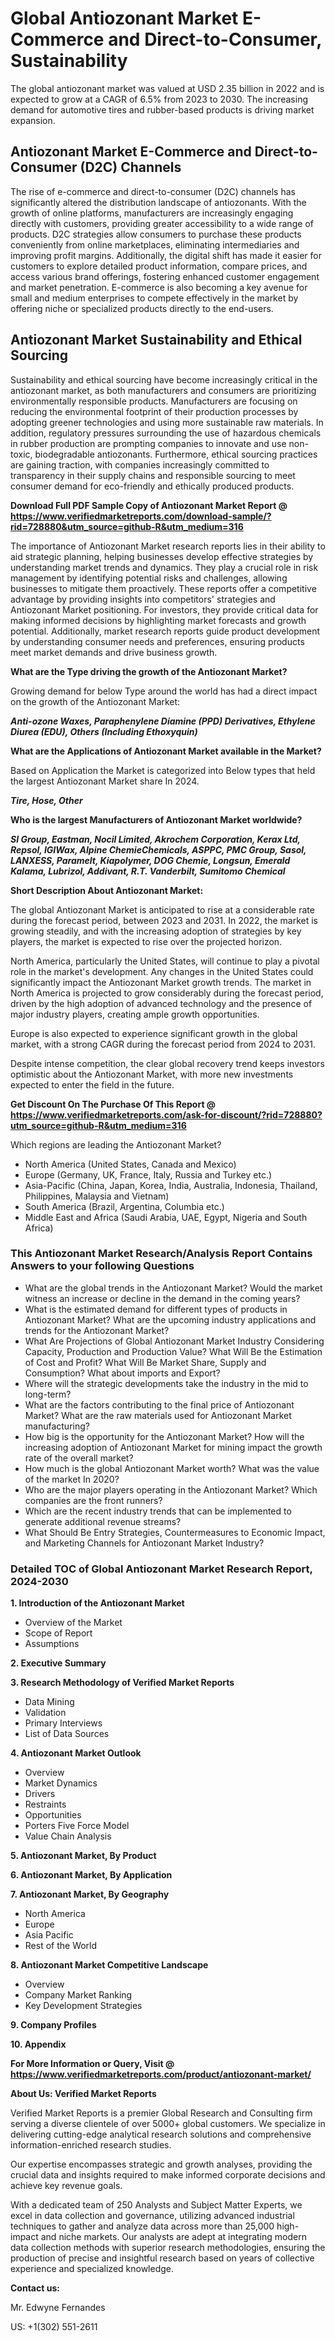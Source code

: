 <h1>Global Antiozonant Market E-Commerce and Direct-to-Consumer, Sustainability</h1><p class=""><p>The global antiozonant market was valued at USD 2.35 billion in 2022 and is expected to grow at a CAGR of 6.5% from 2023 to 2030. The increasing demand for automotive tires and rubber-based products is driving market expansion.</p><h2>Antiozonant Market E-Commerce and Direct-to-Consumer (D2C) Channels</h2><p>The rise of e-commerce and direct-to-consumer (D2C) channels has significantly altered the distribution landscape of antiozonants. With the growth of online platforms, manufacturers are increasingly engaging directly with customers, providing greater accessibility to a wide range of products. D2C strategies allow consumers to purchase these products conveniently from online marketplaces, eliminating intermediaries and improving profit margins. Additionally, the digital shift has made it easier for customers to explore detailed product information, compare prices, and access various brand offerings, fostering enhanced customer engagement and market penetration. E-commerce is also becoming a key avenue for small and medium enterprises to compete effectively in the market by offering niche or specialized products directly to the end-users.</p><h2>Antiozonant Market Sustainability and Ethical Sourcing</h2><p>Sustainability and ethical sourcing have become increasingly critical in the antiozonant market, as both manufacturers and consumers are prioritizing environmentally responsible products. Manufacturers are focusing on reducing the environmental footprint of their production processes by adopting greener technologies and using more sustainable raw materials. In addition, regulatory pressures surrounding the use of hazardous chemicals in rubber production are prompting companies to innovate and use non-toxic, biodegradable antiozonants. Furthermore, ethical sourcing practices are gaining traction, with companies increasingly committed to transparency in their supply chains and responsible sourcing to meet consumer demand for eco-friendly and ethically produced products.</p></p><p class=""><strong>Download Full PDF Sample Copy of Antiozonant Market Report @ <a href="https://www.verifiedmarketreports.com/download-sample/?rid=728880&utm_source=github-R&utm_medium=316" target="_blank">https://www.verifiedmarketreports.com/download-sample/?rid=728880&utm_source=github-R&utm_medium=316</a></strong></p><p>The importance of&nbsp;Antiozonant Market research reports lies in their ability to aid strategic planning, helping businesses develop effective strategies by understanding market trends and dynamics. They play a crucial role in risk management by identifying potential risks and challenges, allowing businesses to mitigate them proactively. These reports offer a competitive advantage by providing insights into competitors' strategies and Antiozonant Market positioning. For investors, they provide critical data for making informed decisions by highlighting market forecasts and growth potential. Additionally, market research reports guide product development by understanding consumer needs and preferences, ensuring products meet market demands and drive business growth.</p><p><strong>What are the&nbsp;Type driving the growth of the Antiozonant Market?</strong></p><p id="" class="">Growing demand for below Type around the world has had a direct impact on the growth of the Antiozonant Market:</p><p class=""><em><strong>Anti-ozone Waxes, Paraphenylene Diamine (PPD) Derivatives, Ethylene Diurea (EDU), Others (Including Ethoxyquin)</strong></em></p><p class=""><strong>What are the&nbsp;Applications&nbsp;of Antiozonant Market available in the Market?</strong></p><p id="" class="">Based on Application the Market is categorized into Below types that held the largest Antiozonant Market share In 2024.</p><p class=""><em><strong>Tire, Hose, Other</strong></em></p><p class=""><strong>Who is the largest Manufacturers of Antiozonant Market worldwide?</strong></p><p><em><strong>SI Group, Eastman, Nocil Limited, Akrochem Corporation, Kerax Ltd, Repsol, IGIWax, Alpine ChemieChemicals, ASPPC, PMC Group, Sasol, LANXESS, Paramelt, Kiapolymer, DOG Chemie, Longsun, Emerald Kalama, Lubrizol, Addivant, R.T. Vanderbilt, Sumitomo Chemical</strong></em></p><p id="" class=""><strong>Short Description About Antiozonant Market:</strong></p><p>The global Antiozonant Market is anticipated to rise at a considerable rate during the forecast period, between 2023 and 2031. In 2022, the market is growing steadily, and with the increasing adoption of strategies by key players, the market is expected to rise over the projected horizon.</p><p>North America, particularly the United States, will continue to play a pivotal role in the market's development. Any changes in the United States could significantly impact the Antiozonant Market growth trends. The market in North America is projected to grow considerably during the forecast period, driven by the high adoption of advanced technology and the presence of major industry players, creating ample growth opportunities.</p><p>Europe is also expected to experience significant growth in the global market, with a strong CAGR during the forecast period from 2024 to 2031.</p><p>Despite intense competition, the clear global recovery trend keeps investors optimistic about the Antiozonant Market, with more new investments expected to enter the field in the future.</p><p id="" class=""><strong>Get Discount On The Purchase Of This Report @ <a href="https://www.verifiedmarketreports.com/ask-for-discount/?rid=728880?utm_source=github-R&utm_medium=316" target="_blank">https://www.verifiedmarketreports.com/ask-for-discount/?rid=728880?utm_source=github-R&utm_medium=316</a></strong></p><p class="">Which regions are leading the Antiozonant Market?</p><ul><li>North America (United States, Canada and Mexico)</li><li>Europe (Germany, UK, France, Italy, Russia and Turkey etc.)</li><li>Asia-Pacific (China, Japan, Korea, India, Australia, Indonesia, Thailand, Philippines, Malaysia and Vietnam)</li><li>South America (Brazil, Argentina, Columbia etc.)</li><li>Middle East and Africa (Saudi Arabia, UAE, Egypt, Nigeria and South Africa)</li></ul><h3 id="" class="">This Antiozonant Market Research/Analysis Report Contains Answers to your following Questions</h3><ul><li>What are the global trends in the Antiozonant Market? Would the market witness an increase or decline in the demand in the coming years?</li><li>What is the estimated demand for different types of products in Antiozonant Market? What are the upcoming industry applications and trends for the Antiozonant Market?</li><li>What Are Projections of Global Antiozonant Market Industry Considering Capacity, Production and Production Value? What Will Be the Estimation of Cost and Profit? What Will Be Market Share, Supply and Consumption? What about imports and Export?</li><li>Where will the strategic developments take the industry in the mid to long-term?</li><li>What are the factors contributing to the final price of Antiozonant Market? What are the raw materials used for Antiozonant Market manufacturing?</li><li>How big is the opportunity for the Antiozonant Market? How will the increasing adoption of Antiozonant Market for mining impact the growth rate of the overall market?</li><li>How much is the global Antiozonant Market worth? What was the value of the market In 2020?</li><li>Who are the major players operating in the Antiozonant Market? Which companies are the front runners?</li><li>Which are the recent industry trends that can be implemented to generate additional revenue streams?</li><li>What Should Be Entry Strategies, Countermeasures to Economic Impact, and Marketing Channels for Antiozonant Market Industry?</li></ul><h3 id="" class="">Detailed TOC of Global Antiozonant Market Research Report, 2024-2030</h3><p id="" class=""><strong>1. Introduction of the Antiozonant Market</strong></p><ul><li>Overview of the Market</li><li>Scope of Report</li><li>Assumptions</li></ul><p id="" class=""><strong>2. Executive Summary</strong></p><p id="" class=""><strong>3. Research Methodology of Verified Market Reports</strong></p><ul><li>Data Mining</li><li>Validation</li><li>Primary Interviews</li><li>List of Data Sources</li></ul><p id="" class=""><strong>4. Antiozonant Market Outlook</strong></p><ul><li>Overview</li><li>Market Dynamics</li><li>Drivers</li><li>Restraints</li><li>Opportunities</li><li>Porters Five Force Model</li><li>Value Chain Analysis</li></ul><p id="" class=""><strong>5. Antiozonant Market, By Product</strong></p><p id="" class=""><strong>6. Antiozonant Market, By Application</strong></p><p id="" class=""><strong>7. Antiozonant Market, By Geography</strong></p><ul><li>North America</li><li>Europe</li><li>Asia Pacific</li><li>Rest of the World</li></ul><p id="" class=""><strong>8. Antiozonant Market Competitive Landscape</strong></p><ul><li>Overview</li><li>Company Market Ranking</li><li>Key Development Strategies</li></ul><p id="" class=""><strong>9. Company Profiles</strong></p><p id="" class=""><strong>10. Appendix</strong></p><p id="" class=""><strong>For More Information or Query, Visit @ <a href="https://www.verifiedmarketreports.com/product/antiozonant-market/" target="_blank">https://www.verifiedmarketreports.com/product/antiozonant-market/</a></strong></p><p id="" class=""><strong>About Us: Verified Market Reports</strong></p><p id="" class="">Verified Market Reports is a premier Global Research and Consulting firm serving a diverse clientele of over 5000+ global customers. We specialize in delivering cutting-edge analytical research solutions and comprehensive information-enriched research studies.</p><p id="" class="">Our expertise encompasses strategic and growth analyses, providing the crucial data and insights required to make informed corporate decisions and achieve key revenue goals.</p><p id="" class="">With a dedicated team of 250 Analysts and Subject Matter Experts, we excel in data collection and governance, utilizing advanced industrial techniques to gather and analyze data across more than 25,000 high-impact and niche markets. Our analysts are adept at integrating modern data collection methods with superior research methodologies, ensuring the production of precise and insightful research based on years of collective experience and specialized knowledge.</p><p id="" class=""><strong>Contact us:</strong></p><p id="" class="">Mr. Edwyne Fernandes</p><p id="" class="">US: +1(302) 551-2611</p>